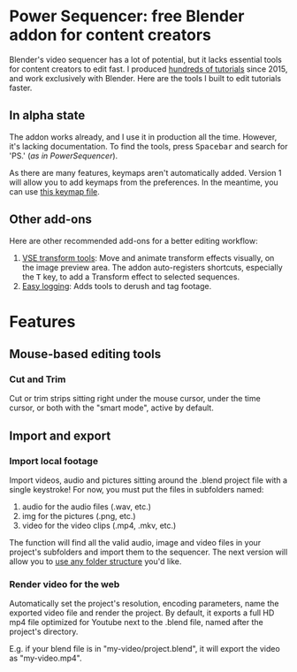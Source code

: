 # Power Sequencer: free Blender addon for content creators
Blender's video sequencer has a lot of potential, but it lacks essential tools for content creators to edit fast. I produced [hundreds of tutorials](http://youtube.com/c/gdquest) since 2015, and work exclusively with Blender. Here are the tools I built to edit tutorials faster.

## In alpha state

The addon works already, and I use it in production all the time. However, it's lacking documentation. To find the tools, press <kbd>Spacebar</kbd> and search for 'PS.' (_as in PowerSequencer_).

As there are many features, keymaps aren't automatically added. Version 1 will allow you to add keymaps from the preferences. In the meantime, you can use [this keymap file](https://gist.github.com/NathanLovato/84b3a8529e5757875c8e97f4d7b424f4).

## Other add-ons

Here are other recommended add-ons for a better editing workflow:

1. [VSE transform tools](https://github.com/kgeogeo/VSE_Transform_Tools): Move and animate transform effects visually, on the image preview area. The addon auto-registers shortcuts, especially the <kbd>T</kbd> key, to add a Transform effect to selected sequences.
2. [Easy logging](http://www.easy-logging.net/): Adds tools to derush and tag footage.


# Features

## Mouse-based editing tools

### Cut and Trim

Cut or trim strips sitting right under the mouse cursor, under the time cursor, or both with the "smart mode", active by default.

## Import and export

### Import local footage

Import videos, audio and pictures sitting around the .blend project file with a single keystroke! For now, you must put the files in subfolders named:

1. audio for the audio files (.wav, etc.)
2. img for the pictures (.png, etc.)
3. video for the video clips (.mp4, .mkv, etc.)

The function will find all the valid audio, image and video files in your project's subfolders and import them to the sequencer. The next version will allow you to [use any folder structure](https://github.com/GDquest/GDquest-VSE/issues/2) you'd like.

### Render video for the web

Automatically set the project's resolution, encoding parameters, name the exported video file and render the project. By default, it exports a full HD mp4 file optimized for Youtube next to the .blend file, named after the project's directory.

E.g. if your blend file is in "my-video/project.blend", it will export the video as "my-video.mp4".
